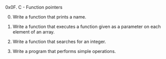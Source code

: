 0x0F. C - Function pointers

0. Write a function that prints a name.

1. Write a function that executes a function given as a parameter on each element of an array.

2. Write a function that searches for an integer.

3. Write a program that performs simple operations.

